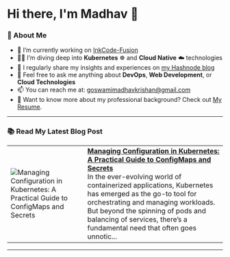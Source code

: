 # Hi there, I'm Madhav 👋

### 🚀 About Me
- 🔭 I’m currently working on [InkCode-Fusion](https://github.com/MadhavKrishanGoswami/InkCode-Fusion)
- 🧑‍💻 I’m diving deep into **Kubernetes** ☸️ and **Cloud Native** ☁️ technologies
- 📝 I regularly share my insights and experiences on [my Hashnode blog](https://madhavkrishangoswami.hashnode.dev)
- 💬 Feel free to ask me anything about **DevOps**, **Web Development**, or **Cloud Technologies**
- 📫 You can reach me at: [goswamimadhavkrishan@gmail.com](mailto:goswamimadhavkrishan@gmail.com)
- 📄 Want to know more about my professional background? Check out [My Resume](https://drive.google.com/file/d/1--TsMAlmAzzvviIOs0bcAGnG9Ooyf3WN/view?usp=sharing).

---

### 📚 Read My Latest Blog Post
<!-- HASHNODE_BLOG:START -->
<table><tr><td><img src="https://cdn.hashnode.com/res/hashnode/image/upload/v1729677728938/9daa3485-68b4-45e7-affb-57d73c92a8aa.jpeg" alt="Managing Configuration in Kubernetes: A Practical Guide to ConfigMaps and Secrets"></td><td><a href="https://madhavkrishangoswami.hashnode.dev/managing-configuration-in-kubernetes-a-practical-guide-to-configmaps-and-secrets"><strong>Managing Configuration in Kubernetes: A Practical Guide to ConfigMaps and Secrets</strong></a><br>In the ever-evolving world of containerized applications, Kubernetes has emerged as the go-to tool for orchestrating and managing workloads. But beyond the spinning of pods and balancing of services, there’s a fundamental need that often goes unnotic...</td></tr></table>
<!-- HASHNODE_BLOG:END -->

---
